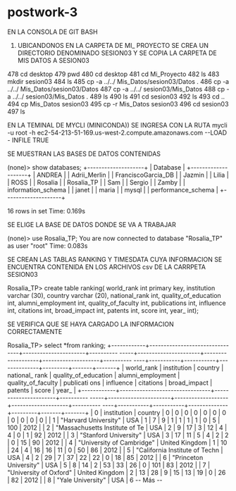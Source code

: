 # postwork-3





EN LA CONSOLA DE GIT BASH 
1. UBICANDONOS EN LA CARPETA DE MI_ PROYECTO SE CREA UN DIRECTORIO DENOMINADO  SESION03 Y SE COPIA LA CARPETA DE MIS DATOS A SESION03

  478  cd desktop
  479  pwd
  480  cd desktop
  481  cd Mi_Proyecto
  482  ls
  483  mkdir sesion03
  484  ls
  485  cp -a ../../ Mis_Datos/sesion03/Datos .
  486  cp -a ../../ Mis_Datos/sesion03/Datos
  487  cp -a ../../ sesion03/Mis_Datos
  488  cp -a ../../ sesion03/Mis_Datos .
  489  ls
  490  ls
  491  cd sesion03
  492  ls
  493  cd ..
  494  cp Mis_Datos sesion03
  495  cp  -r Mis_Datos sesion03
  496  cd sesion03
  497  ls


EN LA TEMINAL DE MYCLI (MINICONDA))
SE INGRESA CON LA RUTA
mycli -u root -h ec2-54-213-51-169.us-west-2.compute.amazonaws.com --LOAD - INFILE TRUE

SE MUESTRAN LAS BASES DE DATOS CONTENIDAS


(none)> show databases;
+--------------------+
| Database           |
+--------------------+
| ANDREA             |
| Adrii_Merlin       |
| FranciscoGarcia_DB |
| Jazmin             |
| Lilia              |
| ROSS               |
| Rosalia            |
| Rosalia_TP         |
| Sam                |
| Sergio             |
| Zamby              |
| information_schema |
| janet              |
| maria              |
| mysql              |
| performance_schema |
+--------------------+

16 rows in set
Time: 0.169s

SE ELIGE LA BASE DE DATOS DONDE SE VA  A TRABAJAR


(none)> use Rosalia_TP;
You are now connected to database "Rosalia_TP" as user "root"
Time: 0.083s

SE CREAN LAS TABLAS RANKING Y TIMESDATA CUYA INFORMACION SE ENCUENTRA CONTENIDA EN LOS ARCHIVOS csv  DE LA CARRPETA SESION03


Rosalia_TP> create table ranking(
            world_rank int primary key,
            institution varchar (30),
            country varchar (20),
            national_rank int,
            quality_of_education int,
            alumni_employment int,
            quality_of_faculty int,
            publications int,
            influence int,
            citations int,
            broad_impact int,
            patents int,
            score int,
            year_ int);


SE VERIFICA QUE SE HAYA CARGADO LA INFORMACION CORRECTAMENTE 

Rosalia_TP> select *from ranking;
+------------+--------------------------------+----------------------+----------
-----+----------------------+-------------------+--------------------+----------
----+-----------+-----------+--------------+---------+-------+-------+
| world_rank | institution                    | country              | national_
rank | quality_of_education | alumni_employment | quality_of_faculty | publicati
ons | influence | citations | broad_impact | patents | score | year_ |
+------------+--------------------------------+----------------------+----------
-----+----------------------+-------------------+--------------------+----------
----+-----------+-----------+--------------+---------+-------+-------+
| 0          | institution                    | country              | 0
     | 0                    | 0                 | 0                  | 0
    | 0         | 0         | 0            | 0       | 0     | 0     |
| 1          | "Harvard University"           | USA                  | 1
     | 7                    | 9                 | 1                  | 1
    | 1         | 1         | 0            | 5       | 100   | 2012  |
| 2          | "Massachusetts Institute of Te | USA                  | 2
     | 9                    | 17                | 3                  | 12
    | 4         | 4         | 0            | 1       | 92    | 2012  |
| 3          | "Stanford University"          | USA                  | 3
     | 17                   | 11                | 5                  | 4
    | 2         | 2         | 0            | 15      | 90    | 2012  |
| 4          | "University of Cambridge"      | United Kingdom       | 1
     | 10                   | 24                | 4                  | 16
    | 16        | 11        | 0            | 50      | 86    | 2012  |
| 5          | "California Institute of Techn | USA                  | 4
     | 2                    | 29                | 7                  | 37
    | 22        | 22        | 0            | 18      | 85    | 2012  |
| 6          | "Princeton University"         | USA                  | 5
     | 8                    | 14                | 2                  | 53
    | 33        | 26        | 0            | 101     | 83    | 2012  |
| 7          | "University of Oxford"         | United Kingdom       | 2
     | 13                   | 28                | 9                  | 15
    | 13        | 19        | 0            | 26      | 82    | 2012  |
| 8          | "Yale University"              | USA                  | 6
-- Más  --
